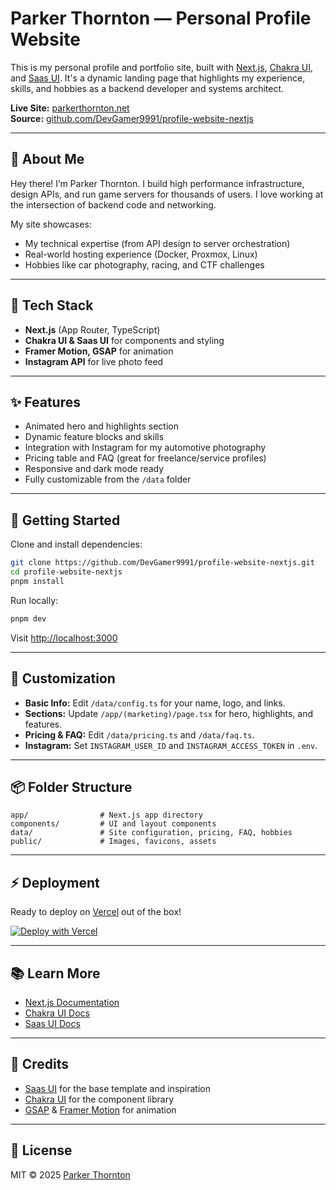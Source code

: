 # Parker Thornton — Personal Profile Website

This is my personal profile and portfolio site, built with [Next.js](https://nextjs.org/), [Chakra UI](https://chakra-ui.com/), and [Saas UI](https://saas-ui.dev/). It's a dynamic landing page that highlights my experience, skills, and hobbies as a backend developer and systems architect.

**Live Site:** [parkerthornton.net](https://parkerthornton.net/)  
**Source:** [github.com/DevGamer9991/profile-website-nextjs](https://github.com/DevGamer9991/profile-website-nextjs)

---

## 👋 About Me

Hey there! I’m Parker Thornton. I build high performance infrastructure, design APIs, and run game servers for thousands of users. I love working at the intersection of backend code and networking.

My site showcases:
- My technical expertise (from API design to server orchestration)
- Real-world hosting experience (Docker, Proxmox, Linux)
- Hobbies like car photography, racing, and CTF challenges

---

## 🧰 Tech Stack

- **Next.js** (App Router, TypeScript)
- **Chakra UI & Saas UI** for components and styling
- **Framer Motion, GSAP** for animation
- **Instagram API** for live photo feed

---

## ✨ Features

- Animated hero and highlights section
- Dynamic feature blocks and skills
- Integration with Instagram for my automotive photography
- Pricing table and FAQ (great for freelance/service profiles)
- Responsive and dark mode ready
- Fully customizable from the `/data` folder

---

## 🚦 Getting Started

Clone and install dependencies:

```bash
git clone https://github.com/DevGamer9991/profile-website-nextjs.git
cd profile-website-nextjs
pnpm install
```

Run locally:

```bash
pnpm dev
```

Visit [http://localhost:3000](http://localhost:3000)

---

## 📝 Customization

- **Basic Info:** Edit `/data/config.ts` for your name, logo, and links.
- **Sections:** Update `/app/(marketing)/page.tsx` for hero, highlights, and features.
- **Pricing & FAQ:** Edit `/data/pricing.ts` and `/data/faq.ts`.
- **Instagram:** Set `INSTAGRAM_USER_ID` and `INSTAGRAM_ACCESS_TOKEN` in `.env`.

---

## 📦 Folder Structure

```
app/                # Next.js app directory
components/         # UI and layout components
data/               # Site configuration, pricing, FAQ, hobbies
public/             # Images, favicons, assets
```

---

## ⚡ Deployment

Ready to deploy on [Vercel](https://vercel.com/) out of the box!

[![Deploy with Vercel](https://vercel.com/button)](https://vercel.com/import/project?template=https://github.com/DevGamer9991/profile-website-nextjs)

---

## 📚 Learn More

- [Next.js Documentation](https://nextjs.org/docs)
- [Chakra UI Docs](https://chakra-ui.com/docs)
- [Saas UI Docs](https://saas-ui.dev/docs)

---

## 🏁 Credits

- [Saas UI](https://saas-ui.dev) for the base template and inspiration
- [Chakra UI](https://chakra-ui.com) for the component library
- [GSAP](https://gsap.com) & [Framer Motion](https://www.framer.com/motion/) for animation

---

## 📄 License

MIT © 2025 [Parker Thornton](https://github.com/DevGamer9991)
